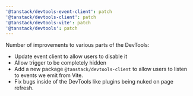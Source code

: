 ```yaml
---
'@tanstack/devtools-event-client': patch
'@tanstack/devtools-client': patch
'@tanstack/devtools-vite': patch
'@tanstack/devtools': patch
---
```



Number of improvements to various parts of the DevTools:
- Update event client to allow users to disable it
- Allow trigger to be completely hidden
- Add a new package `@tanstack/devtools-client` to allow users to listen to events we emit from Vite.
- Fix bugs inside of the DevTools like plugins being nuked on page refresh.